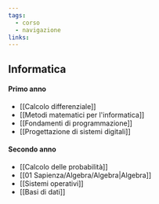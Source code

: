 ```yaml
---
tags:
  - corso
  - navigazione
links:
---
```

## Informatica

#### Primo anno
- [[Calcolo differenziale]]
- [[Metodi matematici per l'informatica]]
- [[Fondamenti di programmazione]]
- [[Progettazione di sistemi digitali]]

#### Secondo anno
- [[Calcolo delle probabilità]]
- [[01 Sapienza/Algebra/Algebra|Algebra]]
- [[Sistemi operativi]]
- [[Basi di dati]]
